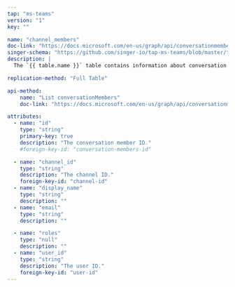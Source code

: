```yaml
---
tap: "ms-teams"
version: "1"
key: ""

name: "channel_members"
doc-link: "https://docs.microsoft.com/en-us/graph/api/conversationmember-list?view=graph-rest-beta&tabs=http"
singer-schema: "https://github.com/singer-io/tap-ms-teams/blob/master/tap_ms_teams/schemas/channel_members.json"
description: |
  The `{{ table.name }}` table contains information about conversation members within a chat or channel in your Microsoft account.

replication-method: "Full Table"

api-method:
    name: "List conversationMembers"
    doc-link: "https://docs.microsoft.com/en-us/graph/api/conversationmember-list?view=graph-rest-beta&tabs=http"

attributes:
  - name: "id"
    type: "string"
    primary-key: true
    description: "The conversation member ID."
    #foreign-key-id: "conversation-members-id"

  - name: "channel_id"
    type: "string"
    description: "The channel ID."
    foreign-key-id: "channel-id"
  - name: "display_name"
    type: "string"
    description: ""
  - name: "email"
    type: "string"
    description: ""

  - name: "roles"
    type: "null"
    description: ""
  - name: "user_id"
    type: "string"
    description: "The user ID."
    foreign-key-id: "user-id"
---
```

